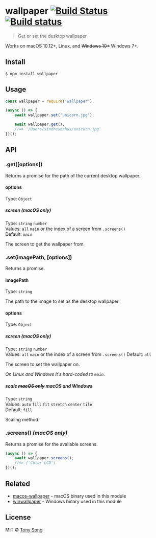 # wallpaper [![Build Status](https://travis-ci.org/sindresorhus/wallpaper.svg?branch=master)](https://travis-ci.org/sindresorhus/wallpaper) [![Build status](https://ci.appveyor.com/api/projects/status/xhwaihmhhplh5d05/branch/master?svg=true)](https://ci.appveyor.com/project/sindresorhus/wallpaper/branch/master)

> Get or set the desktop wallpaper

Works on macOS 10.12+, Linux, and ~~Windows 10+~~ Windows 7+.


## Install

```
$ npm install wallpaper
```

## Usage

```js
const wallpaper = require('wallpaper');

(async () => {
	await wallpaper.set('unicorn.jpg');

	await wallpaper.get();
	//=> '/Users/sindresorhus/unicorn.jpg'
})();
```


## API

### .get([options])

Returns a promise for the path of the current desktop wallpaper.

#### options

Type: `Object`

##### screen *(macOS only)*

Type: `string` `number`<br>
Values: `all` `main` or the index of a screen from `.screens()`<br>
Default: `main`

The screen to get the wallpaper from.

### .set(imagePath, [options])

Returns a promise.

#### imagePath

Type: `string`

The path to the image to set as the desktop wallpaper.

#### options

Type: `Object`

##### screen *(macOS only)*

Type: `string` `number`<br>
Values: `all` `main` or the index of a screen from `.screens()`
Default: `all`

The screen to set the wallpaper on.

*On Linux and Windows it's hard-coded to `main`.*

##### scale ~~macOS only~~ macOS and Windows

Type: `string`<br>
Values: `auto` `fill` `fit` `stretch` `center` `tile`<br>
Default: `fill`

Scaling method.

### .screens() *(macOS only)*

Returns a promise for the available screens.

```js
(async () => {
	await wallpaper.screens();
	//=> ['Color LCD']
})();
```


## Related

- [macos-wallpaper](https://github.com/sindresorhus/macos-wallpaper) - macOS binary used in this module
- [winwallpaper](https://github.com/tonywei92/winwallpaper) - Windows binary used in this module


## License

MIT © [Tony Song](https://tonywei92.github.io)
